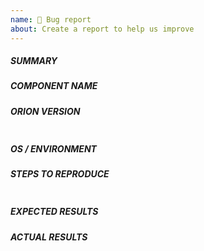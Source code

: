 ```yaml
---
name: 🐛 Bug report
about: Create a report to help us improve
---
```

<!--- Verify first that your issue is not already reported on GitHub -->
<!--- Also test if the latest release and develop branch are affected too -->

##### SUMMARY
<!--- Explain the problem briefly below -->

##### COMPONENT NAME
<!--- Write the name of the command, doc, task or feature below, use your best guess if unsure -->

##### ORION VERSION
<!--- Paste verbatim output from "orion --version" between quotes -->
```paste below

```


##### OS / ENVIRONMENT
<!--- Provide all relevant information below, e.g. target OS versions, shell, etc. -->


##### STEPS TO REPRODUCE
<!--- Describe exactly how to reproduce the problem, using a minimal test-case -->

<!--- Paste example  commands between quotes below -->
```bash

```

<!--- HINT: You can paste gist.github.com links for larger files -->

##### EXPECTED RESULTS
<!--- Describe what you expected to happen when running the steps above -->


##### ACTUAL RESULTS
<!--- Describe what actually happened. If possible run with extra verbosity -->

<!--- Paste verbatim command output between quotes -->
```paste below

```